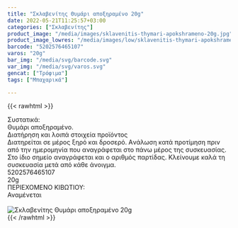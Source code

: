 ```yaml
---
title: "Σκλαβενίτης Θυμάρι αποξηραμένο 20g"
date: 2022-05-21T11:25:57+03:00
categories: ["Σκλαβενίτης"]
product_image: "/media/images/sklavenitis-thymari-apokshrameno-20g.jpg"
product_image_lowres: "/media/images/low/sklavenitis-thymari-apokshrameno-20g.jpg"
barcode: "5202576465107"
varos: "20g"
bar_img: "/media/svg/barcode.svg"
var_img: "/media/svg/varos.svg"
gencat: ["Τρόφιμα"]
tags: ["Μπαχαρικά"]

---
```

{{< rawhtml >}}

<div class="sload626"><div class="product"><div id="sistatika">Συστατικά:</div><div class="alltext">Θυμάρι αποξηραμένο.</div><div id="loipa">Διατήρηση και λοιπά στοιχεία προϊόντος</div><div class="alltext">Διατηρείται σε μέρος ξηρό και δροσερό. Aνάλωση κατά προτίμηση πριν από την ημερομηνία που αναγράφεται στο πάνω μέρος της συσκευασίας. Στο ίδιο σημείο αναγράφεται και ο αριθμός παρτίδας. Κλείνουμε καλά τη συσκευασία μετά από κάθε άνοιγμα.</div><div id="barcode"><div id="barimage1"></div><span id="bartext">5202576465107</span></div><div id="varos"><div id="varosimage1"></div><span id="varostext">20g</span></div><div id="kivotio">ΠΕΡΙΕΧΟΜΕΝΟ ΚΙΒΩΤΙΟΥ:<br>Αναμένεται</div><br><div class="pimg"><img alt="Σκλαβενίτης Θυμάρι αποξηραμένο 20g" title="Σκλαβενίτης Θυμάρι αποξηραμένο 20g" src="/media/images/sklavenitis-thymari-apokshrameno-20g.jpg"></div></div></div>
{{< /rawhtml >}}


